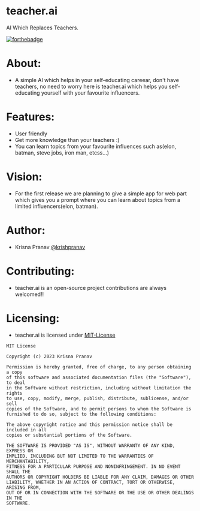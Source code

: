 # teacher.ai
AI Which Replaces Teachers.

[![forthebadge](https://forthebadge.com/images/badges/made-with-python.svg)](https://forthebadge.com)

# About:
- A simple AI which helps in your self-educating careear, don't have teachers, no need to worry here is teacher.ai which helps you self-educating yourself with your favourite influencers.

# Features:
- User friendly
- Get more knowledge than your teachers :)
- You can learn topics from your favourite influences such as(elon, batman, steve jobs, iron man, etcss...)

# Vision:
- For the first release we are planning to give a simple app for web part which gives you a prompt where you can learn about topics from a limited influencers(elon, batman).

# Author:
- Krisna Pranav [@krishpranav](https://github.com/krishpranav)

# Contributing:
- teacher.ai is an open-source project contributions are always welcomed!!

# Licensing:
- teacher.ai is licensed under [MIT-License](https://github.com/krishpranav/teacher.ai/blob/main/LICENSE)
```
MIT License

Copyright (c) 2023 Krisna Pranav

Permission is hereby granted, free of charge, to any person obtaining a copy
of this software and associated documentation files (the "Software"), to deal
in the Software without restriction, including without limitation the rights
to use, copy, modify, merge, publish, distribute, sublicense, and/or sell
copies of the Software, and to permit persons to whom the Software is
furnished to do so, subject to the following conditions:

The above copyright notice and this permission notice shall be included in all
copies or substantial portions of the Software.

THE SOFTWARE IS PROVIDED "AS IS", WITHOUT WARRANTY OF ANY KIND, EXPRESS OR
IMPLIED, INCLUDING BUT NOT LIMITED TO THE WARRANTIES OF MERCHANTABILITY,
FITNESS FOR A PARTICULAR PURPOSE AND NONINFRINGEMENT. IN NO EVENT SHALL THE
AUTHORS OR COPYRIGHT HOLDERS BE LIABLE FOR ANY CLAIM, DAMAGES OR OTHER
LIABILITY, WHETHER IN AN ACTION OF CONTRACT, TORT OR OTHERWISE, ARISING FROM,
OUT OF OR IN CONNECTION WITH THE SOFTWARE OR THE USE OR OTHER DEALINGS IN THE
SOFTWARE.
```